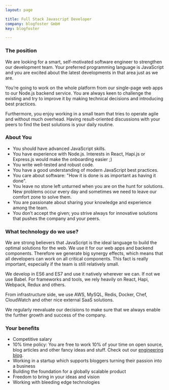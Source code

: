 ```yaml
---
layout: page

title: Full Stack Javascript Developer
company: blogfoster GmbH
key: blogfoster

---
```


### The position

We are looking for a smart, self-motivated software engineer to strengthen our development team. Your preferred programming language is JavaScript and you are excited about the latest developments in that area just as we are.

You’re going to work on the whole platform from our single-page web apps to our Node.js backend service. You are always keen to challenge the existing and try to improve it by making technical decisions and introducing best practices.

Furthermore, you enjoy working in a small team that tries to operate agile and without much overhead. Having result-oriented discussions with your peers to find the best solutions is your daily routine.

### About You

- You should have advanced JavaScript skills.
- You have experience with Node.js. Interests in React, Hapi.js or Express.js would make the onboarding easier ;)
- You write well-tested and robust code.
- You have a good understanding of modern JavaScript best practices.
- You care about software: "How it is done is as important as having it done".
- You leave no stone left unturned when you are on the hunt for solutions. New problems occur every day and sometimes we need to leave our comfort zone to solve them.
- You are passionate about sharing your knowledge and experience among the team.
- You don’t accept the given; you strive always for innovative solutions that pushes the company and your peers.

### What technology do we use?

We are strong believers that JavaScript is the ideal language to build the optimal solutions for the web. We use it for our web apps and backend components. Therefore we generate big synergy effects, which means that all developers can work on all critical components. This fact is really important, especially if the team is still relatively small.

We develop in ES6 and ES7 and use it natively wherever we can. If not we use Babel. For frameworks and tools, we rely heavily on React, Hapi, Webpack, Redux and others.

From infrastructure side, we use AWS, MySQL, Redis, Docker, Chef, CloudWatch and other nice external SaaS solutions.

We regularly reevaluate our decisions to make sure that we always enable the further growth and success of the company.

### Your benefits

- Competitive salary
- 10% time policy: You are free to work 10% of your time on open source, blog articles and other fancy ideas and stuff. Check out our [engineering blog](http://engineering.blogfoster.com).
- Working in a startup which supports bloggers turning their passion into a business
- Building the foundation for a globally scalable product
- Freedom to bring in your ideas and vision
- Working with bleeding edge technologies
